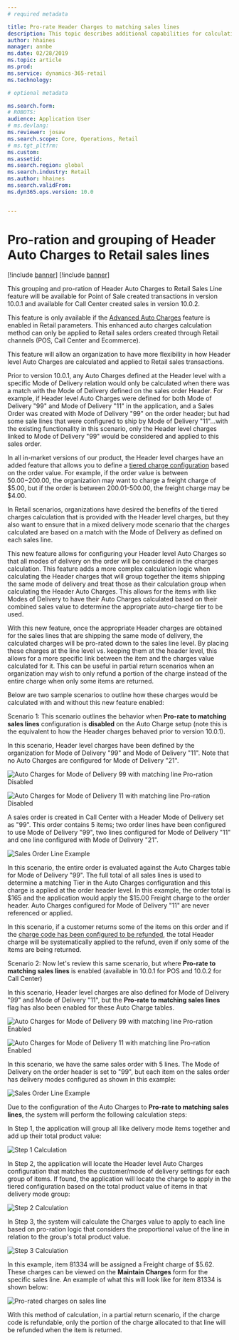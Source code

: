 ```yaml
---
# required metadata

title: Pro-rate Header Charges to matching sales lines
description: This topic describes additional capabilities for calculating and applying auto-charges to Retail channel orders using the advanced auto charges features.
author: hhaines
manager: annbe
ms.date: 02/28/2019
ms.topic: article
ms.prod: 
ms.service: dynamics-365-retail
ms.technology: 

# optional metadata

ms.search.form:  
# ROBOTS: 
audience: Application User
# ms.devlang: 
ms.reviewer: josaw
ms.search.scope: Core, Operations, Retail
# ms.tgt_pltfrm: 
ms.custom: 
ms.assetid: 
ms.search.region: global
ms.search.industry: Retail
ms.author: hhaines
ms.search.validFrom: 
ms.dyn365.ops.version: 10.0


---
```


# Pro-ration and grouping of Header Auto Charges to Retail sales lines

[!include [banner](includes/preview-banner.md)]
[!include [banner](includes/banner.md)]

This grouping and pro-ration of Header Auto Charges to Retail Sales Line feature will be available for Point of Sale created transactions in version 10.0.1 and available for Call Center created sales in version 10.0.2.

This feature is only available if the [Advanced Auto Charges](https://docs.microsoft.com/en-us/dynamics365/unified-operations/retail/omni-auto-charges) feature is enabled in Retail parameters.  This enhanced auto charges calculation method can only be applied to Retail sales orders created through Retail channels (POS, Call Center and Ecommerce).

This feature will allow an organization to have more flexibility in how Header level Auto Charges are calculated and applied to Retail sales transactions.

Prior to version 10.0.1, any Auto Charges defined at the Header level with a specific Mode of Delivery relation would only be calculated when there was a match with the Mode of Delivery defined on the sales order Header.  For example, if Header level Auto Charges were defined for both Mode of Delivery "99" and Mode of Delivery "11" in the application, and a Sales Order was created with Mode of Delivery "99" on the order header; but had some sale lines that were configured to ship by Mode of Delivery "11"...with the existing functionality in this scenario, only the Header level charges linked to Mode of Delivery "99" would be considered and applied to this sales order. 

In all in-market versions of our product, the Header level charges have an added feature that allows you to define a [tiered charge configuration](https://docs.microsoft.com/en-us/dynamics365/unified-operations/retail/configure-call-center-delivery) based on the order value.  For example, if the order value is between $50.00-$200.00, the organization may want to charge a freight charge of $5.00, but if the order is between 200.01-500.00, the freight charge may be $4.00.  

In Retail scenarios, organizations have desired the benefits of the tiered charges calculation that is provided with the Header level charges, but they also want to ensure that in a mixed delivery mode scenario that the charges calculated are based on a match with the Mode of Delivery as defined on each sales line.

This new feature allows for configuring your Header level Auto Charges so that all modes of delivery on the order will be considered in the charges calculation.  This feature adds a more complex calculation logic when calculating the Header charges that will group together the items shipping the same mode of delivery and treat those as their calculation group when calculating the Header Auto Charges.  This allows for the items with like Modes of Delivery to have their Auto Charges calculated based on their combined sales value to determine the appropriate auto-charge tier to be used.   

With this new feature, once the appropriate Header charges are obtained for the sales lines that are shipping the same mode of delivery, the calculated charges will be pro-rated down to the sales line level.  By placing these charges at the line level vs. keeping them at the header level, this allows for a more specific link between the item and the charges value calculated for it.  This can be useful in partial return scenarios when an organization may wish to only refund a portion of the charge instead of the entire charge when only some items are returned.

Below are two sample scenarios to outline how these charges would be calculated with and without this new feature enabled:

Scenario 1:
This scenario outlines the behavior when **Pro-rate to matching sales lines** configuration is **disabled** on the Auto Charge setup (note this is the equivalent to how the Header charges behaved prior to version 10.0.1).

In this scenario, Header level charges have been defined by the organization for Mode of Delivery "99" and Mode of Delivery "11".  Note that no Auto Charges are configured for Mode of Delivery "21".

![Auto Charges for Mode of Delivery 99 with matching line Pro-ration Disabled](media/99_disabled.png)

![Auto Charges for Mode of Delivery 11 with matching line Pro-ration Disabled](media/11_disabled.png)


A sales order is created in Call Center with a Header Mode of Delivery set as "99".  This order contains 5 items; two order lines have been configured to use Mode of Delivery "99", two lines configured for Mode of Delivery "11" and one line configured with Mode of Delivery "21".

![Sales Order Line Example](media/orderlineexample.png)

In this scenario, the entire order is evaluated against the Auto Charges table for Mode of Delivery "99".  The full total of all sales lines is used to determine a matching Tier in the Auto Charges configuration and this charge is applied at the order header level.  In this example, the order total is $165 and the application would apply the $15.00 Freight charge to the order header. Auto Charges configured for Mode of Delivery "11" are never referenced or applied.

In this scenario, if a customer returns some of the items on this order and if the [charge code has been configured to be refunded](https://docs.microsoft.com/en-us/dynamics365/unified-operations/retail/omni-auto-charges#setup-and-configuration-2), the total Header charge will be systematically applied to the refund, even if only some of the items are being returned.

Scenario 2:
Now let's review this same scenario, but where **Pro-rate to matching sales lines** is enabled (available in 10.0.1 for POS and 10.0.2 for Call Center)

In this scenario, Header level charges are also defined for Mode of Delivery "99" and Mode of Delivery "11", but the **Pro-rate to matching sales lines** flag has also been enabled for these Auto Charge tables.

![Auto Charges for Mode of Delivery 99 with matching line Pro-ration Enabled](media/99_enabled.png)

![Auto Charges for Mode of Delivery 11 with matching line Pro-ration Enabled](media/11_enabled.png)

In this scenario, we have the same sales order with 5 lines.  The Mode of Delivery on the order header is set to "99", but each item on the sales order has delivery modes configured as shown in this example:

![Sales Order Line Example](media/orderlineexample.png)

Due to the configuration of the Auto Charges to **Pro-rate to matching sales lines**, the system will perform the following calculation steps:

In Step 1, the application will group all like delivery mode items together and add up their total product value:

![Step 1 Calculation](media/step1results.png)

In Step 2, the application will locate the Header level Auto Charges configuration that matches the customer/mode of delivery settings for each group of items.  If found, the application will locate the charge to apply in the tiered configuration based on the total product value of items in that delivery mode group:

![Step 2 Calculation](media/step2results.png)

In Step 3, the system will calculate the Charges value to apply to each line based on pro-ration logic that considers the proportional value of the line in relation to the group's total product value.

![Step 3 Calculation](media/step3results.png)

In this example, item 81334 will be assigned a Freight charge of $5.62.  These charges can be viewed on the **Maintain Charges** form for the specific sales line.  An example of what this will look like for item 81334 is shown below:

![Pro-rated charges on sales line](media/proratedlinecharge.png)

With this method of calculation, in a partial return scenario, if the charge code is refundable, only the portion of the charge allocated to that line will be refunded when the item is returned. 
